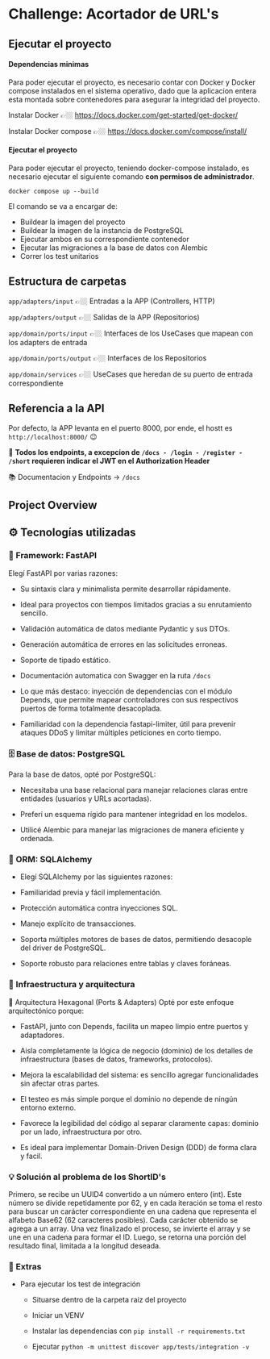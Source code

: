 
# Challenge: Acortador de URL's

## Ejecutar el proyecto

#### Dependencias minimas

Para poder ejecutar el proyecto, es necesario contar con Docker y Docker compose instalados en el sistema operativo, dado que la aplicacion entera esta montada sobre contenedores para asegurar la integridad del proyecto. 

Instalar Docker 👉🏼 https://docs.docker.com/get-started/get-docker/

Instalar Docker compose 👉🏼 https://docs.docker.com/compose/install/

#### Ejecutar el proyecto

Para poder ejecutar el proyecto, teniendo docker-compose instalado, es necesario ejecutar el siguiente comando **con permisos de administrador**.

`docker compose up --build`

El comando se va a encargar de:

- Buildear la imagen del proyecto
- Buildear la imagen de la instancia de PostgreSQL
- Ejecutar ambos en su correspondiente contenedor
- Ejecutar las migraciones a la base de datos con Alembic
- Correr los test unitarios

## Estructura de carpetas

`app/adapters/input` 👉🏼 Entradas a la APP (Controllers, HTTP)

`app/adapters/output` 👉🏼 Salidas de la APP (Repositorios)

`app/domain/ports/input` 👉🏼 Interfaces de los UseCases que mapean con los adapters de entrada

`app/domain/ports/output` 👉🏼 Interfaces de los Repositorios

`app/domain/services` 👉🏼 UseCases que heredan de su puerto de entrada correspondiente

## Referencia a la API

Por defecto, la APP levanta en el puerto 8000, por ende, el hostt es `http://localhost:8000/` 😉

📖 **Todos los endpoints, a excepcion de `/docs - /login - /register - /short` requieren indicar el JWT en el Authorization Header**

📚 Documentacion y Endpoints -> `/docs` 

## Project Overview

## ⚙ Tecnologías utilizadas
### 🧠 Framework: FastAPI
Elegí FastAPI por varias razones:

- Su sintaxis clara y minimalista permite desarrollar rápidamente.

- Ideal para proyectos con tiempos limitados gracias a su enrutamiento sencillo.

- Validación automática de datos mediante Pydantic y sus DTOs.

- Generación automática de errores en las solicitudes erroneas.

- Soporte de tipado estático.

- Documentación automatica con Swagger en la ruta `/docs`

- Lo que más destaco: inyección de dependencias con el módulo Depends, que permite mapear controladores con sus respectivos puertos de forma totalmente desacoplada.

- Familiaridad con la dependencia fastapi-limiter, útil para prevenir ataques DDoS y limitar múltiples peticiones en corto tiempo.

### 🗄️ Base de datos: PostgreSQL
Para la base de datos, opté por PostgreSQL:

- Necesitaba una base relacional para manejar relaciones claras entre entidades (usuarios y URLs acortadas).

- Preferí un esquema rígido para mantener integridad en los modelos.

- Utilicé Alembic para manejar las migraciones de manera eficiente y ordenada.

### 🔄 ORM: SQLAlchemy
- Elegí SQLAlchemy por las siguientes razones:

- Familiaridad previa y fácil implementación.

- Protección automática contra inyecciones SQL.

- Manejo explícito de transacciones.

- Soporta múltiples motores de bases de datos, permitiendo desacople del driver de PostgreSQL.

- Soporte robusto para relaciones entre tablas y claves foráneas.

### 🧱 Infraestructura y arquitectura
🧩 Arquitectura Hexagonal (Ports & Adapters)
Opté por este enfoque arquitectónico porque:

- FastAPI, junto con Depends, facilita un mapeo limpio entre puertos y adaptadores.

- Aisla completamente la lógica de negocio (dominio) de los detalles de infraestructura (bases de datos, frameworks, protocolos).

- Mejora la escalabilidad del sistema: es sencillo agregar funcionalidades sin afectar otras partes.

- El testeo es más simple porque el dominio no depende de ningún entorno externo.

- Favorece la legibilidad del código al separar claramente capas: dominio por un lado, infraestructura por otro.

- Es ideal para implementar Domain-Driven Design (DDD) de forma clara y facil.

### 💡 Solución al problema de los ShortID's

Primero, se recibe un UUID4 convertido a un número entero (int). Este número se divide repetidamente por 62, y en
cada iteración se toma el resto para buscar un carácter correspondiente en una cadena que representa el alfabeto Base62 (62 caracteres posibles).
Cada carácter obtenido se agrega a un array. Una vez finalizado el proceso, se invierte el array y se une en una cadena para formar
el ID. Luego, se retorna una porción del resultado final, limitada a la longitud deseada.

### 🔄 Extras

- Para ejecutar los test de integración

    - Situarse dentro de la carpeta raiz del proyecto

    - Iniciar un VENV

    - Instalar las dependencias con `pip install -r requirements.txt`

    - Ejecutar `python -m unittest discover app/tests/integration -v`


